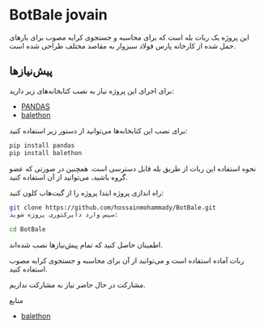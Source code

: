 
# BotBale jovain

این پروژه یک ربات بله است که برای محاسبه و جستجوی کرایه مصوب برای بارهای حمل شده از کارخانه پارس فولاد سبزوار به مقاصد مختلف طراحی شده است.

## پیش‌نیازها

برای اجرای این پروژه نیاز به نصب کتابخانه‌های زیر دارید:

- [PANDAS](https://pandas.pydata.org/docs/) 
- [balethon](https://github.com/Balethon/Balethon.git)
  
برای نصب این کتابخانه‌ها می‌توانید از دستور زیر استفاده کنید:

```bash
pip install pandas
pip install balethon
```

نحوه استفاده
این ربات از طریق بله قابل دسترسی است. همچنین در صورتی که عضو گروه باشید، می‌توانید از آن استفاده کنید.

راه اندازی پروژه
ابتدا پروژه را از گیت‌هاب کلون کنید:

```bash
git clone https://github.com/hossainmohammady/BotBale.git
سپس وارد دایرکتوری پروژه شوید:
```


```bash
cd BotBale
```
اطمینان حاصل کنید که تمام پیش‌نیازها نصب شده‌اند.

ربات آماده استفاده است و می‌توانید از آن برای محاسبه و جستجوی کرایه مصوب استفاده کنید.

مشارکت
در حال حاضر نیاز به مشارکت نداریم.

منابع



- [balethon](https://github.com/Balethon/Balethon.git)





